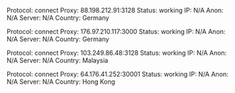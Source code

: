 Protocol: connect
Proxy: 88.198.212.91:3128
Status: working
IP: N/A
Anon: N/A
Server: N/A
Country: Germany

Protocol: connect
Proxy: 176.97.210.117:3000
Status: working
IP: N/A
Anon: N/A
Server: N/A
Country: Germany

Protocol: connect
Proxy: 103.249.86.48:3128
Status: working
IP: N/A
Anon: N/A
Server: N/A
Country: Malaysia

Protocol: connect
Proxy: 64.176.41.252:30001
Status: working
IP: N/A
Anon: N/A
Server: N/A
Country: Hong Kong

